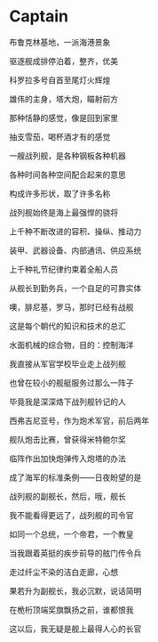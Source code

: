    

# Captain

布鲁克林基地，一派海港景象

驱逐舰成排停泊着，整齐，优美

科罗拉多号自首至尾灯火辉煌

雄伟的主身，塔大炮，瞄射前方

那种恬静的感觉，像是回到家里

抽支雪茄，喝杯酒才有的感觉

一艘战列舰，是各种钢板各种机器

各种时间各种空间配合起来的意思

构成许多形状，取了许多名称

战列舰始终是海上最强悍的骁将

上千种不断改进的容积、操纵、推动力

装甲、武器设备、内部通讯、供应系统

上千种礼节纪律约束着全船人员

从舰长到勤务兵，一个自足的可靠实体

噢，腓尼基，罗马，那时已经有战舰

这是每个朝代的知识和技术的总汇

水面机械的综合物，目的：控制海洋

我直接从军官学校毕业走上战列舰

也曾在较小的舰艇服务过那么一阵子

毕竟我是深深烙下战列舰钤记的人

西弗吉尼亚号，作为炮术军官，前后两年

舰队炮击比赛，曾获得米特鲍尔奖

临阵作出加快炮弹传入炮塔的办法

成了海军的标准条例——日夜盼望的是

战列舰的副舰长，然后，哦，舰长

我不能看得更远了，战列舰的司令官

如同一个总统，一个帝君，一个教皇

当我跟着英挺的疾步前导的舷门传令兵

走过纤尘不染的洁白走廊，心想

果若升为副舰长，我必沉默，说话简明

在桅桁顶端奖旗飘扬之前，谁都恨我

这以后，我无疑是舰上最得人心的长官